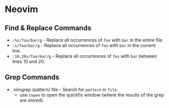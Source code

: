 # Neovim

## Find & Replace Commands

- `:%s/foo/bar/g` - Replace all occurrences of `foo` with `bar` in the entire file.
- `:s/foo/bar/g` - Replace all occurrences of `foo` with `bar` in the current line.
- `:10,20s/foo/bar/g` - Replace all occurrences of `foo` with `bar` between lines 10 and 20.

## Grep Commands

- :vimgrep /pattern/ file - Search for `pattern` in `file`.
    - use `copen` to open the quickfix window (where the results of the grep are stored).

